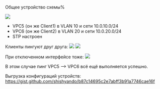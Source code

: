 Общее устройство схемы%

![](img/scheme.png)

- VPC5 (он же Client1) в VLAN 10 и сети 10.0.10.0/24
- VPC6 (он же Client2) в VLAN 20 и сети 10.0.20.0/24
- STP настроен

Клиенты пингуют друг друга:
![](img/VPC5.png)
![](img/VPC6.png)

При отключенном интерфейсе тоже:
![](img/disabled_interface.png)

В этом случае пинг VPC5 --> VPC6 всё ещё выполняется успешно.

Выгрузка конфигураций устройств:
https://gist.github.com/shishyando/b87c14695c2e7abff3b91a7746cae16f
